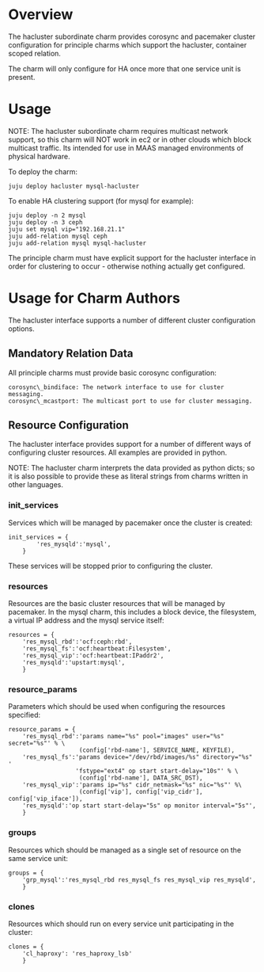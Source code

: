 # Overview

The hacluster subordinate charm provides corosync and pacemaker cluster
configuration for principle charms which support the hacluster, container
scoped relation.

The charm will only configure for HA once more that one service unit is
present.

# Usage

NOTE: The hacluster subordinate charm requires multicast network support, so
this charm will NOT work in ec2 or in other clouds which block multicast
traffic.  Its intended for use in MAAS managed environments of physical
hardware.

To deploy the charm:

    juju deploy hacluster mysql-hacluster

To enable HA clustering support (for mysql for example):

    juju deploy -n 2 mysql
    juju deploy -n 3 ceph
    juju set mysql vip="192.168.21.1"
    juju add-relation mysql ceph
    juju add-relation mysql mysql-hacluster

The principle charm must have explicit support for the hacluster interface
in order for clustering to occur - otherwise nothing actually get configured.

# Usage for Charm Authors

The hacluster interface supports a number of different cluster configuration
options.

## Mandatory Relation Data

All principle charms must provide basic corosync configuration:

    corosync\_bindiface: The network interface to use for cluster messaging.
    corosync\_mcastport: The multicast port to use for cluster messaging.

## Resource Configuration

The hacluster interface provides support for a number of different ways
of configuring cluster resources. All examples are provided in python.

NOTE: The hacluster charm interprets the data provided as python dicts; so
it is also possible to provide these as literal strings from charms written
in other languages.

### init\_services

Services which will be managed by pacemaker once the cluster is created:

    init_services = {
            'res_mysqld':'mysql',
        }

These services will be stopped prior to configuring the cluster.

### resources

Resources are the basic cluster resources that will be managed by pacemaker.
In the mysql charm, this includes a block device, the filesystem, a virtual
IP address and the mysql service itself:

    resources = {
        'res_mysql_rbd':'ocf:ceph:rbd',
        'res_mysql_fs':'ocf:heartbeat:Filesystem',
        'res_mysql_vip':'ocf:heartbeat:IPaddr2',
        'res_mysqld':'upstart:mysql',
        }

### resource\_params

Parameters which should be used when configuring the resources specified:

    resource_params = {
        'res_mysql_rbd':'params name="%s" pool="images" user="%s" secret="%s"' % \
                        (config['rbd-name'], SERVICE_NAME, KEYFILE),
        'res_mysql_fs':'params device="/dev/rbd/images/%s" directory="%s" '
                       'fstype="ext4" op start start-delay="10s"' % \
                        (config['rbd-name'], DATA_SRC_DST),
        'res_mysql_vip':'params ip="%s" cidr_netmask="%s" nic="%s"' %\
                        (config['vip'], config['vip_cidr'], config['vip_iface']),
        'res_mysqld':'op start start-delay="5s" op monitor interval="5s"',
        }

### groups

Resources which should be managed as a single set of resource on the same service
unit:

    groups = {
        'grp_mysql':'res_mysql_rbd res_mysql_fs res_mysql_vip res_mysqld',
        }


### clones

Resources which should run on every service unit participating in the cluster:

    clones = {
        'cl_haproxy': 'res_haproxy_lsb'
        }

